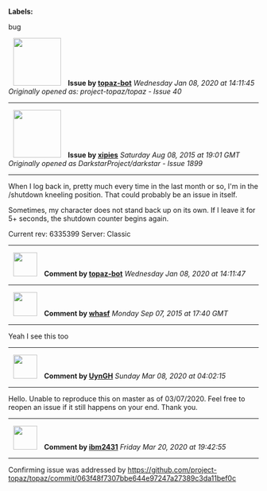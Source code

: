 **Labels:**

bug



<a href="https://github.com/topaz-bot"><img src="https://avatars3.githubusercontent.com/u/59651103?v=4" width="96" height="96" hspace="10"></img></a> **Issue by [topaz-bot](https://github.com/topaz-bot)**
_Wednesday Jan 08, 2020 at 14:11:45_
_Originally opened as: project-topaz/topaz - Issue 40_

----

<a href="https://github.com/xipies"><img src="https://avatars3.githubusercontent.com/u/7948457?v=4"  width="96" height="96" hspace="10"></img></a> **Issue by [xipies](https://github.com/xipies)**
_Saturday Aug 08, 2015 at 19:01 GMT_
_Originally opened as DarkstarProject/darkstar - Issue 1899_

----

When I log back in, pretty much every time in the last month or so, I'm in the /shutdown kneeling position. That could probably be an issue in itself.

Sometimes, my character does not stand back up on its own. If I leave it for 5+ seconds, the shutdown counter begins again.

Current rev: 6335399
Server: Classic




----
<a href="https://github.com/topaz-bot"><img src="https://avatars3.githubusercontent.com/u/59651103?v=4" width="48" height="48" hspace="10"></img></a> **Comment by [topaz-bot](https://github.com/topaz-bot)**
_Wednesday Jan 08, 2020 at 14:11:47_

----

<a href="https://github.com/whasf"><img src="https://avatars3.githubusercontent.com/u/6373706?v=4"  width="48" height="48" hspace="10"></img></a> **Comment by [whasf](https://github.com/whasf)**
_Monday Sep 07, 2015 at 17:40 GMT_

----

Yeah I see this too




----
<a href="https://github.com/UynGH"><img src="https://avatars2.githubusercontent.com/u/40763842?v=4" width="48" height="48" hspace="10"></img></a> **Comment by [UynGH](https://github.com/UynGH)**
_Sunday Mar 08, 2020 at 04:02:15_

----

Hello. Unable to reproduce this on master as of 03/07/2020. Feel free to reopen an issue if it still happens on your end. Thank you.


----
<a href="https://github.com/ibm2431"><img src="https://avatars3.githubusercontent.com/u/13112942?v=4" width="48" height="48" hspace="10"></img></a> **Comment by [ibm2431](https://github.com/ibm2431)**
_Friday Mar 20, 2020 at 19:42:55_

----

Confirming issue was addressed by https://github.com/project-topaz/topaz/commit/063f48f7307bbe644e97247a27389c3da11bef0c
